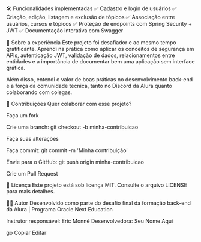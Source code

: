 🛠 Funcionalidades implementadas
✅ Cadastro e login de usuários
✅ Criação, edição, listagem e exclusão de tópicos
✅ Associação entre usuários, cursos e tópicos
✅ Proteção de endpoints com Spring Security + JWT
✅ Documentação interativa com Swagger

💬 Sobre a experiência
Este projeto foi desafiador e ao mesmo tempo gratificante. Aprendi na prática como aplicar os conceitos de segurança em APIs, autenticação JWT, validação de dados, relacionamentos entre entidades e a importância de documentar bem uma aplicação sem interface gráfica.

Além disso, entendi o valor de boas práticas no desenvolvimento back-end e a força da comunidade técnica, tanto no Discord da Alura quanto colaborando com colegas.

🤝 Contribuições
Quer colaborar com esse projeto?

Faça um fork

Crie uma branch: git checkout -b minha-contribuicao

Faça suas alterações

Faça commit: git commit -m 'Minha contribuição'

Envie para o GitHub: git push origin minha-contribuicao

Crie um Pull Request

📝 Licença
Este projeto está sob licença MIT. Consulte o arquivo LICENSE para mais detalhes.

🧑‍💻 Autor
Desenvolvido como parte do desafio final da formação back-end da Alura | Programa Oracle Next Education

Instrutor responsável: Eric Monné
Desenvolvedora: Seu Nome Aqui

go
Copiar
Editar
